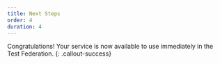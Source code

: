 ```yaml
---
title: Next Steps
order: 4
duration: 4
---
```


Congratulations! Your service is now available to use immediately in the Test Federation.
{: .callout-success}